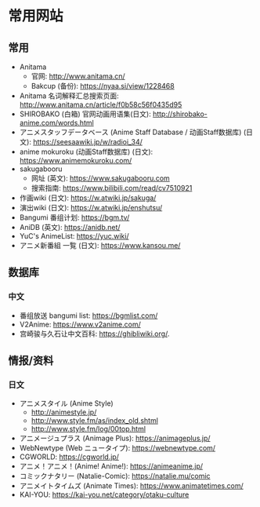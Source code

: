 # 常用网站

## 常用

- Anitama
  - 官网: http://www.anitama.cn/
  - Bakcup (备份): https://nyaa.si/view/1228468
- Anitama 名词解释汇总搜索页面: http://www.anitama.cn/article/f0b58c56f0435d95
- SHIROBAKO (白箱) 官网动画用语集(日文): http://shirobako-anime.com/words.html
- アニメスタッフデータベース (Anime Staff Database / 动画Staff数据库) (日文): https://seesaawiki.jp/w/radioi_34/
- anime mokuroku (动画Staff数据库) (日文): https://www.animemokuroku.com/
- sakugabooru
  - 网址 (英文): https://www.sakugabooru.com
  - 搜索指南: https://www.bilibili.com/read/cv7510921
- 作画wiki (日文): https://w.atwiki.jp/sakuga/
- 演出wiki (日文): https://w.atwiki.jp/enshutsu/
- Bangumi 番组计划: https://bgm.tv/
- AniDB (英文): https://anidb.net/
- YuC's AnimeList: https://yuc.wiki/
- アニメ新番組 一覧 (日文): https://www.kansou.me/

## 数据库

### 中文

- 番组放送 bangumi list: https://bgmlist.com/
- V2Anime: https://www.v2anime.com/
- 宫崎骏与久石让中文百科: https://ghibliwiki.org/.

## 情报/资料

### 日文

- アニメスタイル (Anime Style)
  - http://animestyle.jp/
  - http://www.style.fm/as/index_old.shtml
  - http://www.style.fm/log/00top.html
- アニメージュプラス (Animage Plus): https://animageplus.jp/
- WebNewtype (Web ニュータイプ): https://webnewtype.com/
- CGWORLD: https://cgworld.jp/
- アニメ！アニメ！(Anime! Anime!): https://animeanime.jp/
- コミックナタリー (Natalie-Comic): https://natalie.mu/comic
- アニメイトタイムズ (Animate Times): https://www.animatetimes.com/
- KAI-YOU: https://kai-you.net/category/otaku-culture
